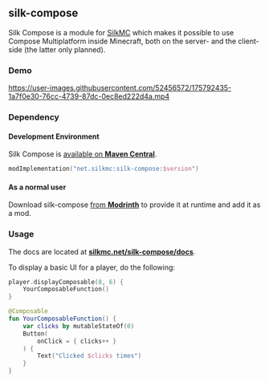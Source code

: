 ## silk-compose

Silk Compose is a module for [SilkMC](https://github.com/SilkMC/silk) which makes it possible to use Compose
Multiplatform inside Minecraft, both on the server- and the client-side (the latter only planned).

### Demo

https://user-images.githubusercontent.com/52456572/175792435-1a7f0e30-76cc-4739-87dc-0ec8ed222d4a.mp4

### Dependency

#### Development Environment

Silk Compose is [available on **Maven Central**](https://repo1.maven.org/maven2/net/silkmc/silk-compose/).

```kotlin
modImplementation("net.silkmc:silk-compose:$version")
```

#### As a normal user

Download silk-compose [from **Modrinth**](https://modrinth.com/mod/silk-compose) to provide it at runtime and add it as a mod.

### Usage

The docs are located at [**silkmc.net/silk-compose/docs**](https://silkmc.net/silk-compose/docs/).

To display a basic UI for a player, do the following:

```kotlin
player.displayComposable(8, 6) {
    YourComposableFunction()
}

@Composable
fun YourComposableFunction() {
    var clicks by mutableStateOf(0)
    Button(
        onClick = { clicks++ }
    ) {
        Text("Clicked $clicks times")
    }
}
```
